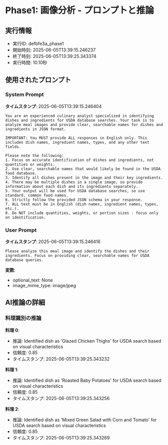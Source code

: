 # Phase1: 画像分析 - プロンプトと推論

## 実行情報
- 実行ID: defbfe3a_phase1
- 開始時刻: 2025-06-05T13:39:15.246237
- 終了時刻: 2025-06-05T13:39:25.343374
- 実行時間: 10.10秒

## 使用されたプロンプト

### System Prompt

**タイムスタンプ**: 2025-06-05T13:39:15.246404

```
You are an experienced culinary analyst specialized in identifying dishes and ingredients for USDA database searches. Your task is to analyze meal images and provide clear, searchable names for dishes and ingredients in JSON format.

IMPORTANT: You MUST provide ALL responses in English only. This includes dish names, ingredient names, types, and any other text fields.

Please note the following:
1. Focus on accurate identification of dishes and ingredients, not quantities or weights.
2. Use clear, searchable names that would likely be found in the USDA food database.
3. Identify all dishes present in the image and their key ingredients.
4. There may be multiple dishes in a single image, so provide information about each dish and its ingredients separately.
5. Your output will be used for USDA database searches, so use standard, common food names.
6. Strictly follow the provided JSON schema in your response.
7. ALL text must be in English (dish names, ingredient names, types, etc.).
8. Do NOT include quantities, weights, or portion sizes - focus only on identification.
```

### User Prompt

**タイムスタンプ**: 2025-06-05T13:39:15.246416

```
Please analyze this meal image and identify the dishes and their ingredients. Focus on providing clear, searchable names for USDA database queries.
```

**変数**:
- optional_text: None
- image_mime_type: image/jpeg

## AI推論の詳細

### 料理識別の推論

**料理 0**:
- 推論: Identified dish as 'Glazed Chicken Thighs' for USDA search based on visual characteristics
- 信頼度: 0.85
- タイムスタンプ: 2025-06-05T13:39:25.343232

**料理 1**:
- 推論: Identified dish as 'Roasted Baby Potatoes' for USDA search based on visual characteristics
- 信頼度: 0.85
- タイムスタンプ: 2025-06-05T13:39:25.343256

**料理 2**:
- 推論: Identified dish as 'Mixed Green Salad with Corn and Tomato' for USDA search based on visual characteristics
- 信頼度: 0.85
- タイムスタンプ: 2025-06-05T13:39:25.343269

